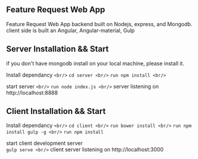 ## Feature Request Web App
Feature Request Web App backend built on Nodejs, express, and Mongodb.<br/>
client side is built an Angular, Angular-material, Gulp

## Server Installation && Start 
if you don't have mongodb install on your local machine, please install it. 

Install dependancy `<br/>`
`cd server <br/>`
`run npm install <br/>`

start server `<br/>`
`run node index.js <br/>`
server listening on http://localhost:8888

## Client Installation && Start 

Install dependancy `<br/>`
`cd client <br/>`
`run bower install <br/>`
`run npm install gulp -g <br/>`
`run npm install` 

start client development server<br/>
`gulp serve <br/>`
client server listening on http://localhost:3000
